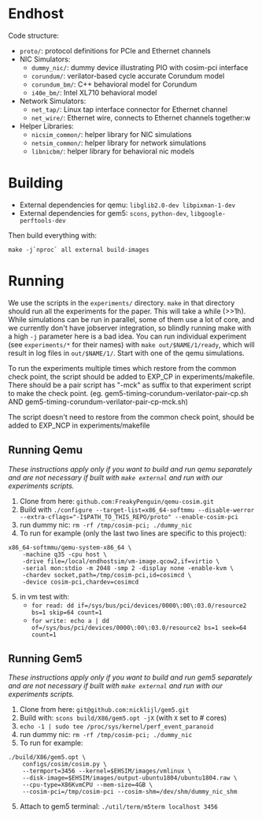 # Endhost

Code structure:
 - `proto/`: protocol definitions for PCIe and Ethernet channels
 - NIC Simulators:
    + `dummy_nic/`: dummy device illustrating PIO with cosim-pci interface
    + `corundum/`: verilator-based cycle accurate Corundum model
    + `corundum_bm/`: C++ behavioral model for Corundum
    + `i40e_bm/`: Intel XL710 behavioral model
 - Network Simulators:
    + `net_tap/`: Linux tap interface connector for Ethernet channel
    + `net_wire/`: Ethernet wire, connects to Ethernet channels together:w
 - Helper Libraries:
    + `nicsim_common/`: helper library for NIC simulations
    + `netsim_common/`: helper library for network simulations
    + `libnicbm/`: helper library for behavioral nic models

# Building
 - External dependencies for qemu: `libglib2.0-dev libpixman-1-dev`
 - External dependencies for gem5: `scons`, `python-dev`, `libgoogle-perftools-dev`

Then build everything with:
```
make -j`nproc` all external build-images
```

# Running

We use the scripts in the `experiments/` directory. `make` in that directory
should run all the experiments for the paper. This will take a while (>>1h).
While simulations can be run in parallel, some of them use a lot of core, and we
currently don't have jobserver integration, so blindly running make with a high
`-j` parameter here is a bad idea. You can run individual experiment (see
`experiments/*` for their names) with `make out/$NAME/1/ready`, which will
result in log files in `out/$NAME/1/`. Start with one of the qemu simulations.

To run the experiments multiple times which restore from the common check point,
the script should be added to EXP_CP in experiments/makefile. There should be a 
pair script has "-mck" as suffix to that experiment script to make the check point.
(eg. gem5-timing-corundum-verilator-pair-cp.sh AND gem5-timing-corundum-verilator-pair-cp-mck.sh)

The script doesn't need to restore from the common check point, should be added to 
EXP_NCP in experiments/makefile

## Running Qemu

*These instructions apply only if you want to build and run qemu separately and
are not necessary if built with `make external` and run with our experiments
scripts.*

1. Clone from here: `github.com:FreakyPenguin/qemu-cosim.git`
2. Build with `./configure --target-list=x86_64-softmmu --disable-werror --extra-cflags="-I$PATH_TO_THIS_REPO/proto" --enable-cosim-pci`
3. run dummy nic: `rm -rf /tmp/cosim-pci; ./dummy_nic`
4. To run for example (only the last two lines are specific to this project):
```
x86_64-softmmu/qemu-system-x86_64 \
    -machine q35 -cpu host \
    -drive file=/local/endhostsim/vm-image.qcow2,if=virtio \
    -serial mon:stdio -m 2048 -smp 2 -display none -enable-kvm \
    -chardev socket,path=/tmp/cosim-pci,id=cosimcd \
    -device cosim-pci,chardev=cosimcd
```
5. in vm test with:
    * `for read: dd if=/sys/bus/pci/devices/0000\:00\:03.0/resource2 bs=1 skip=64 count=1`
    * `for write: echo a | dd of=/sys/bus/pci/devices/0000\:00\:03.0/resource2 bs=1 seek=64 count=1`

## Running Gem5

*These instructions apply only if you want to build and run gem5 separately and
are not necessary if built with `make external` and run with our experiments
scripts.*

1. Clone from here: `git@github.com:nicklijl/gem5.git`
2. Build with: `scons build/X86/gem5.opt -jX` (with `X` set to # cores)
3. `echo -1 | sudo tee /proc/sys/kernel/perf_event_paranoid`
4. run dummy nic: `rm -rf /tmp/cosim-pci; ./dummy_nic`
5. To run for example:
```
./build/X86/gem5.opt \
    configs/cosim/cosim.py \
    --termport=3456 --kernel=$EHSIM/images/vmlinux \
    --disk-image=$EHSIM/images/output-ubuntu1804/ubuntu1804.raw \
    --cpu-type=X86KvmCPU --mem-size=4GB \
    --cosim-pci=/tmp/cosim-pci --cosim-shm=/dev/shm/dummy_nic_shm
```
5. Attach to gem5 terminal: `./util/term/m5term localhost 3456`
